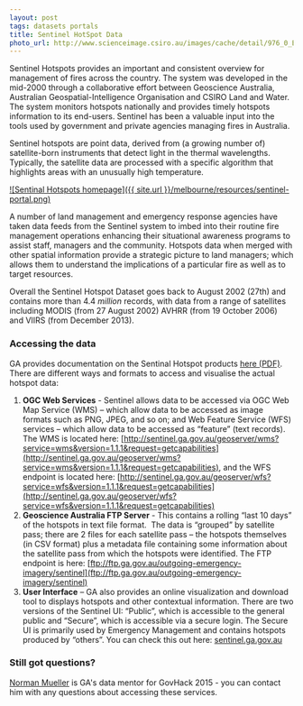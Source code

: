```yaml
---
layout: post
tags: datasets portals
title: Sentinel HotSpot Data
photo_url: http://www.scienceimage.csiro.au/images/cache/detail/976_0_EM2208.jpg
---
```


Sentinel Hotspots provides an important and consistent overview for management of fires across the country. The system was developed in the mid-2000 through a collaborative effort between Geoscience Australia, Australian Geospatial-Intelligence Organisation and CSIRO Land and Water. The system monitors hotspots nationally and provides timely hotspots information to its end-users. Sentinel has been a valuable input into the tools used by government and private agencies managing fires in Australia. 

Sentinel hotspots are point data, derived from (a growing number of) satellite-born instruments that detect light in the thermal wavelengths. Typically, the satellite data are processed with a specific algorithm that highlights areas with an unusually high temperature.

[![Sentinal Hotspots homepage]({{ site.url }}/melbourne/resources/sentinel-portal.png)](http://sentinel.ga.gov.au/#/announcement "Sentinal Hotspots homepage")

A number of land management and emergency response agencies have taken data feeds from the Sentinel system to imbed into their routine fire management operations enhancing their situational awareness programs to assist staff, managers and the community. Hotspots data when merged with other spatial information provide a strategic picture to land managers; which allows them to understand the implications of a particular fire as well as to target resources.

Overall the Sentinel Hotspot Dataset goes back to August 2002 (27th) and contains more than 4.4 _million_ records, with data from a range of satellites including MODIS (from 27 August 2002) AVHRR (from 19 October 2006) and VIIRS (from December 2013).

### Accessing the data

GA provides documentation on the Sentinal Hotspot products [here (PDF)](http://sentinel.ga.gov.au/resources/img/help/Sentinel_Hotspots_Product_Desc.pdf). There are different ways and formats to access and visualise the actual hotspot data:

1. **OGC Web Services** - Sentinel allows data to be accessed via OGC Web Map Service (WMS) – which allow data to be accessed as image formats such as PNG, JPEG, and so on; and Web Feature Service (WFS) services – which allow data to be accessed as “feature” (text records). The WMS is located here: [http://sentinel.ga.gov.au/geoserver/wms?service=wms&version=1.1.1&request=getcapabilities](http://sentinel.ga.gov.au/geoserver/wms?service=wms&version=1.1.1&request=getcapabilities), and the WFS endpoint is located here: [http://sentinel.ga.gov.au/geoserver/wfs?service=wfs&version=1.1.1&request=getcapabilities](http://sentinel.ga.gov.au/geoserver/wfs?service=wfs&version=1.1.1&request=getcapabilities)
2. **Geoscience Australia FTP Server** - This contains a rolling “last 10 days” of the hotspots in text file format.  The data is “grouped” by satellite pass; there are 2 files for each satellite pass – the hotspots themselves (in CSV format) plus a metadata file containing some information about the satellite pass from which the hotspots were identified. The FTP endpoint is here: [ftp://ftp.ga.gov.au/outgoing-emergency-imagery/sentinel](ftp://ftp.ga.gov.au/outgoing-emergency-imagery/sentinel)
3. **User Interface** – GA also provides an online visualization and download tool to displays hotspots and other contextual information. There are two versions of the Sentinel UI: “Public”, which is accessible to the general public and “Secure”, which is accessible via a secure login. The Secure UI is primarily used by Emergency Management and contains hotspots produced by “others”. You can check this out here: [sentinel.ga.gov.au](http://sentinel.ga.gov.au/) 

### Still got questions?

<a href="mailto:nmgis@braidweb.net.au?Subject=Sentinel%20for%20GovHack%202015">Norman Mueller</a> is GA's data mentor for GovHack 2015 - you can contact him with any questions about accessing these services.
